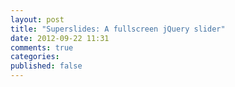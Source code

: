 ```yaml
---
layout: post
title: "Superslides: A fullscreen jQuery slider"
date: 2012-09-22 11:31
comments: true
categories: 
published: false
---
```

